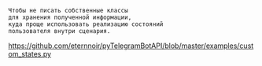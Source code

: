 ````
Чтобы не писать собственные классы 
для хранения полученной информации,
куда проще использовать реализацию состояний
пользователя внутри сценария.
````
https://github.com/eternnoir/pyTelegramBotAPI/blob/master/examples/custom_states.py